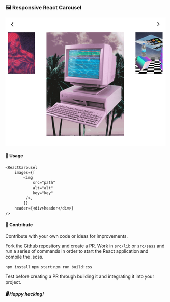 ### 🖼️ Responsive React Carousel

![react carousel presentation](./assets/presentation.png)

#### 🤖 Usage

```
<ReactCarousel
    images={[
        <img
            src="path"
            alt="alt"
            key="key"
         />,
        ]}
    header={<div>header</div>}
/>
```

#### 🚀 Contribute

Contribute with your own code or ideas for improvements.

Fork the [Github repository](https://github.com/brigittarucz/react-carousel) and create a PR. Work in `src/lib` or `src/sass` and run a series of commands in order to start the React application and compile the .scss.

```npm install```
```npm start```
```npm run build:css```

Test before creating a PR through building it and integrating it into your project.

##### 🖥️ Happy hacking!
